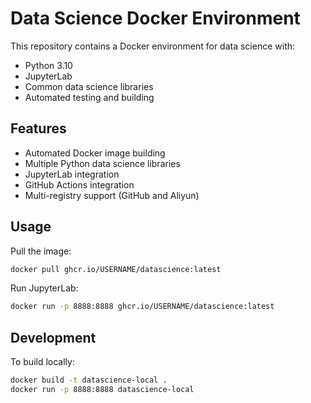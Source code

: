 # Data Science Docker Environment

This repository contains a Docker environment for data science with:
- Python 3.10
- JupyterLab
- Common data science libraries
- Automated testing and building

## Features
- Automated Docker image building
- Multiple Python data science libraries
- JupyterLab integration
- GitHub Actions integration
- Multi-registry support (GitHub and Aliyun)

## Usage

Pull the image:
```bash
docker pull ghcr.io/USERNAME/datascience:latest
```

Run JupyterLab:
```bash
docker run -p 8888:8888 ghcr.io/USERNAME/datascience:latest
```

## Development

To build locally:
```bash
docker build -t datascience-local .
docker run -p 8888:8888 datascience-local
```
